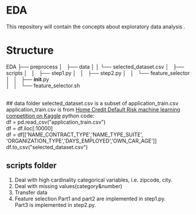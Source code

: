 # EDA
This repository will contain the concepts about exploratory data analysis .

# Structure
EDA
├── preprocess
│   ├── data
│   │    └── selected_dataset.csv
│   ├── scripts
│   │   ├── step1.py
│   │   ├── step2.py
│   │   └── feature_selector
│   │         ├── __init__.py       
│   │         └── feature_selector.sh

<br/>
## data folder
selected_dataset.csv is a subset of application_train.csv<br/>
application_train.csv is from <a href="https://www.kaggle.com/c/home-credit-default-risk/data">
Home Credit Default Risk machine learning competition on Kaggle</a>
python code:<br/>
df = pd.read_csv("application_train.csv")<br/>
df = df.iloc[:10000]<br/>
df = df[['NAME_CONTRACT_TYPE','NAME_TYPE_SUITE', 'ORGANIZATION_TYPE','DAYS_EMPLOYED','OWN_CAR_AGE']]<br/>
df.to_csv("selected_dataset.csv")<br/>

## scripts folder
1. Deal with high cardinality categorical variables, i.e. zipcode, city.
2. Deal with missing values(category&number)
3. Transfer data
4. Feature selection
Part1 and part2 are implemented in step1.py. <br/>
Part3 is implemented in step2.py. <br/>
